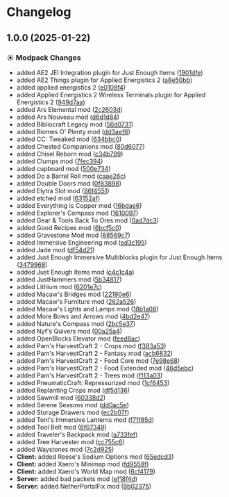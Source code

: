 # Changelog

## 1.0.0 (2025-01-22)


### ☀ Modpack Changes

* added AE2 JEI Integration plugin for Just Enough Items ([1901dfe](https://github.com/JaronZ/asdhell/commit/1901dfe7ce5b478507a8d6ff63b5a6b64d570a26))
* added AE2 Things plugin for Applied Energistics 2 ([a8e50bb](https://github.com/JaronZ/asdhell/commit/a8e50bbc53ad323e4c84278e7d65ff9c5832f063))
* added applied energistics 2 ([e0108f4](https://github.com/JaronZ/asdhell/commit/e0108f445dd13ce569e86605b085f9a5248eb206))
* added Applied Energistics 2 Wireless Terminals plugin for Applied Energistics 2 ([949d7aa](https://github.com/JaronZ/asdhell/commit/949d7aa34be835797bb0603c27820e6562950105))
* added Ars Elemental mod ([2c2603d](https://github.com/JaronZ/asdhell/commit/2c2603d31ea057fd2de6fd44a9ff0c3e7e0b524d))
* added Ars Nouveau mod ([d6d1d84](https://github.com/JaronZ/asdhell/commit/d6d1d84449e8d6d921b7d2a6f011156cfdc0c9b4))
* added Bibliocraft Legacy mod ([56d0731](https://github.com/JaronZ/asdhell/commit/56d0731904ff915dc861ad77014db0129a49da08))
* added Biomes O' Plenty mod ([dd3aef6](https://github.com/JaronZ/asdhell/commit/dd3aef639da2ad064a0e14f36573a127db36a2d9))
* added CC: Tweaked mod ([634bbc0](https://github.com/JaronZ/asdhell/commit/634bbc0941c663ee4213acddc614b7be084f012b))
* added Chested Companions mod ([80d6077](https://github.com/JaronZ/asdhell/commit/80d6077cbbb07740ca23237a375859950c84ed55))
* added Chisel Reborn mod ([c34b799](https://github.com/JaronZ/asdhell/commit/c34b79900780d79833e5eb0247fbb17d9247853d))
* added Clumps mod ([7fec394](https://github.com/JaronZ/asdhell/commit/7fec39426b235fee9dd42393f6f7b7d59ad74fd1))
* added cupboard mod ([500e734](https://github.com/JaronZ/asdhell/commit/500e734b51c666f293b7ab37a7b9d77e07048ca0))
* added Do a Barrel Roll mod ([caae26c](https://github.com/JaronZ/asdhell/commit/caae26c8fa2d185ff7b766ab605a930ebba50f8f))
* added Double Doors mod ([0f83898](https://github.com/JaronZ/asdhell/commit/0f83898b69dc0f4662e8a3d1defd7ddff93dc931))
* added Elytra Slot mod ([86f4551](https://github.com/JaronZ/asdhell/commit/86f4551b6dd2ab7f7219a2608dc64b88f2a5bd22))
* added etched mod ([63152af](https://github.com/JaronZ/asdhell/commit/63152af7919da65b8a8ce0e7c5f4acb573d14441))
* added Everything is Copper mod ([16bdae6](https://github.com/JaronZ/asdhell/commit/16bdae6c22cf094dbfc7d385ea94367c1a3b5d6a))
* added Explorer's Compass mod ([1610097](https://github.com/JaronZ/asdhell/commit/161009761dd70e6dfe232877019eea486371853f))
* added Gear & Tools Back To Ores mod ([0ad7dc3](https://github.com/JaronZ/asdhell/commit/0ad7dc3eb4b5de4b03d9607ee82ac5ae4c222b06))
* added Good Recipes mod ([6bcf5c0](https://github.com/JaronZ/asdhell/commit/6bcf5c050360cdae55e090994562aa5593881723))
* added Gravestone Mod mod ([88569c7](https://github.com/JaronZ/asdhell/commit/88569c7f54e61a02edb3edffb0641d8d71afff4b))
* added Immersive Engineering mod ([ed3c195](https://github.com/JaronZ/asdhell/commit/ed3c1957bf4da960e71342025a5749c76c225f52))
* added Jade mod ([df54d21](https://github.com/JaronZ/asdhell/commit/df54d21dd37c6047b0a48d109cdbe392721be134))
* added Just Enough Immersive Multiblocks plugin for Just Enough Items ([3479968](https://github.com/JaronZ/asdhell/commit/34799685922e0e7fb075b897ee526d9b8c41499f))
* added Just Enough Items mod ([c4c1c4a](https://github.com/JaronZ/asdhell/commit/c4c1c4a8604bf0a0208634bd6fb086809e4f57a4))
* added JustHammers mod ([5b34817](https://github.com/JaronZ/asdhell/commit/5b34817b8139c053e04824c5bfa1319be95971ae))
* added Lithium mod ([6201e7c](https://github.com/JaronZ/asdhell/commit/6201e7cc197c04682bc8b7f9cff9b30213b00ae9))
* added Macaw's Bridges mod ([22190e6](https://github.com/JaronZ/asdhell/commit/22190e619e897dcc373d150d14de6f79d5c62b8d))
* added Macaw's Furniture mod ([262a526](https://github.com/JaronZ/asdhell/commit/262a526f46560c829ee19a5247c0a32efdce85cf))
* added Macaw's Lights and Lamps mod ([18b1a08](https://github.com/JaronZ/asdhell/commit/18b1a086adb3c3ee59b522e5861eab5ef802aa84))
* added More Bows and Arrows mod ([4bd2e47](https://github.com/JaronZ/asdhell/commit/4bd2e4769029a89cb7707bf240e44a3716966227))
* added Nature's Compass mod ([2bc5e37](https://github.com/JaronZ/asdhell/commit/2bc5e377964b80c963f2507c7b259a7a4edc0879))
* added Nyf's Quivers mod ([00a25a4](https://github.com/JaronZ/asdhell/commit/00a25a404796124dc591ae8652520a60eccdd5cc))
* added OpenBlocks Elevator mod ([feed8ac](https://github.com/JaronZ/asdhell/commit/feed8ac27cbeb40fa58346dff7ea293b4f267fdf))
* added Pam's HarvestCraft 2 - Crops mod ([f383a53](https://github.com/JaronZ/asdhell/commit/f383a538b42ba1b9a71fdbd1d8c8725a7baa6eb1))
* added Pam's HarvestCraft 2 - Fantasy mod ([acb6832](https://github.com/JaronZ/asdhell/commit/acb683273dd76b95d19655165da380d15b24ed33))
* added Pam's HarvestCraft 2 - Food Core mod ([7e98e68](https://github.com/JaronZ/asdhell/commit/7e98e6810a41860ff2b1fd9c325b530b5643dce4))
* added Pam's HarvestCraft 2 - Food Extended mod ([46d5ebc](https://github.com/JaronZ/asdhell/commit/46d5ebcab21f0c19550e900062045f1facd99c54))
* added Pam's HarvestCraft 2 - Trees mod ([f113a03](https://github.com/JaronZ/asdhell/commit/f113a0341280cf8139d5d13c543e8bfcc4aeb7b6))
* added PneumaticCraft: Repressurized mod ([1cf6453](https://github.com/JaronZ/asdhell/commit/1cf6453b9c8b9952f2056233bc9a46a650f5a077))
* added Replanting Crops mod ([df5d136](https://github.com/JaronZ/asdhell/commit/df5d1366a1598dbb4f0aa749273b90239bd16fc6))
* added Sawmill mod ([60338d2](https://github.com/JaronZ/asdhell/commit/60338d25dcee7fa0680b42cf11f6fba11cf514d3))
* added Serene Seasons mod ([dd0ac5e](https://github.com/JaronZ/asdhell/commit/dd0ac5eb809303e7892c07c33f0f641ed9311571))
* added Storage Drawers mod ([ec2b07f](https://github.com/JaronZ/asdhell/commit/ec2b07fd4e10cc3217737b1e164beac0727f3445))
* added Toni's Immersive Lanterns mod ([f71f85d](https://github.com/JaronZ/asdhell/commit/f71f85d95a764df785da96c377f1123275f3cbdd))
* added Tool Belt mod ([6f07349](https://github.com/JaronZ/asdhell/commit/6f073494f5b4d892da23f95ef9a699f252ab168f))
* added Traveler's Backpack mod ([a733fef](https://github.com/JaronZ/asdhell/commit/a733fef15816027b91e6389d9213334b0e779dd7))
* added Tree Harvester mod ([cc755c6](https://github.com/JaronZ/asdhell/commit/cc755c6949a560cadbe848830e9e74209c91db54))
* added Waystones mod ([7c2d925](https://github.com/JaronZ/asdhell/commit/7c2d925f380623acb3ded81df45bb30f6b6424d9))
* **Client:** added Reese's Sodium Options mod ([65edcd3](https://github.com/JaronZ/asdhell/commit/65edcd33f49e82a14f287d87b686fd1be236d8fb))
* **Client:** added Xaero's Minimap mod ([fd9558f](https://github.com/JaronZ/asdhell/commit/fd9558f815e8542c3cfa81df637099e81b1fe57f))
* **Client:** added Xaero's World Map mod ([6cf4179](https://github.com/JaronZ/asdhell/commit/6cf4179a9779b338725c339c8807aaefd0339ba2))
* **Server:** added bad packets mod ([ef18f4d](https://github.com/JaronZ/asdhell/commit/ef18f4da5676878935cabb6f86c869d39b426e09))
* **Server:** added NetherPortalFix mod ([9b02375](https://github.com/JaronZ/asdhell/commit/9b02375283d2fa20208460c1a283de8f1ee42c52))
